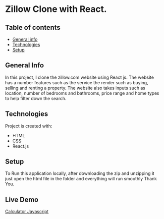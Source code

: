 # Zillow Clone with React.

## Table of contents
* [General info](#general-info)
* [Technologies](#technologies)
* [Setup](#setup)


## General Info
In this project, I clone the zillow.com website using React js. The website has a number features such as the service the render such as buying, selling and renting a property.
The website also takes inputs such as location, number of bedrooms and bathrooms, price range and home types to help filter down the search.


## Technologies
Project is created with:
* HTML
* CSS 
* React.js

## Setup
To Run this application locally, after downloading the zip and unzipping it just open the html file in the folder and everything will run smoothly
Thank You.

## Live Demo
[Calculator Javascript](https://calculator-javacript.netlify.app/)
